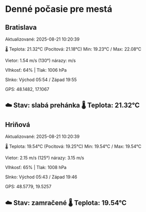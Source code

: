 ﻿# Denné počasie pre mestá

## Bratislava
Aktualizované: 2025-08-21 10:20:39

🌡️ Teplota: 21.32°C 
(Pocitová: 21.18°C)
Min: 19.23°C / Max: 22.08°C

Vietor: 1.54 m/s    (130°) 
nárazy:  m/s

Vlhkosť: 64% | Tlak: 1006 hPa

Slnko: Východ 05:54 / Západ 19:55

GPS: 48.1482, 17.1067

☁️ Stav: slabá prehánka        🌡️ Teplota: 21.32°C
---

## Hriňová
Aktualizované: 2025-08-21 10:20:39

🌡️ Teplota: 19.54°C 
(Pocitová: 19.25°C)
Min: 19.54°C / Max: 19.54°C

Vietor: 2.15 m/s (125°)
nárazy: 3.15 m/s

Vlhkosť: 65% | Tlak: 1008 hPa

Slnko: Východ 05:43 / Západ 19:46

GPS: 48.5779, 19.5257

☁️ Stav: zamračené        🌡️ Teplota: 19.54°C
---
